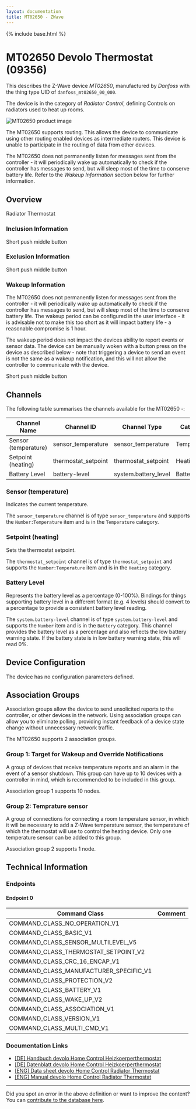 ```yaml
---
layout: documentation
title: MT02650 - ZWave
---
```


{% include base.html %}

# MT02650 Devolo Thermostat (09356)
This describes the Z-Wave device *MT02650*, manufactured by *Danfoss* with the thing type UID of ```danfoss_mt02650_00_000```.

The device is in the category of *Radiator Control*, defining Controls on radiators used to heat up rooms.

![MT02650 product image](https://www.cd-jackson.com/zwave_device_uploads/295/295_default.jpg)


The MT02650 supports routing. This allows the device to communicate using other routing enabled devices as intermediate routers.  This device is unable to participate in the routing of data from other devices.

The MT02650 does not permanently listen for messages sent from the controller - it will periodically wake up automatically to check if the controller has messages to send, but will sleep most of the time to conserve battery life. Refer to the *Wakeup Information* section below for further information.

## Overview

Radiator Thermostat

### Inclusion Information

Short push middle button

### Exclusion Information

Short push middle button

### Wakeup Information

The MT02650 does not permanently listen for messages sent from the controller - it will periodically wake up automatically to check if the controller has messages to send, but will sleep most of the time to conserve battery life. The wakeup period can be configured in the user interface - it is advisable not to make this too short as it will impact battery life - a reasonable compromise is 1 hour.

The wakeup period does not impact the devices ability to report events or sensor data. The device can be manually woken with a button press on the device as described below - note that triggering a device to send an event is not the same as a wakeup notification, and this will not allow the controller to communicate with the device.


Short push middle button

## Channels

The following table summarises the channels available for the MT02650 -:

| Channel Name | Channel ID | Channel Type | Category | Item Type |
|--------------|------------|--------------|----------|-----------|
| Sensor (temperature) | sensor_temperature | sensor_temperature | Temperature | Number:Temperature | 
| Setpoint (heating) | thermostat_setpoint | thermostat_setpoint | Heating | Number:Temperature | 
| Battery Level | battery-level | system.battery_level | Battery | Number |

### Sensor (temperature)
Indicates the current temperature.

The ```sensor_temperature``` channel is of type ```sensor_temperature``` and supports the ```Number:Temperature``` item and is in the ```Temperature``` category.

### Setpoint (heating)
Sets the thermostat setpoint.

The ```thermostat_setpoint``` channel is of type ```thermostat_setpoint``` and supports the ```Number:Temperature``` item and is in the ```Heating``` category.

### Battery Level
Represents the battery level as a percentage (0-100%). Bindings for things supporting battery level in a different format (e.g. 4 levels) should convert to a percentage to provide a consistent battery level reading.

The ```system.battery-level``` channel is of type ```system.battery-level``` and supports the ```Number``` item and is in the ```Battery``` category.
This channel provides the battery level as a percentage and also reflects the low battery warning state. If the battery state is in low battery warning state, this will read 0%.


## Device Configuration

The device has no configuration parameters defined.

## Association Groups

Association groups allow the device to send unsolicited reports to the controller, or other devices in the network. Using association groups can allow you to eliminate polling, providing instant feedback of a device state change without unnecessary network traffic.

The MT02650 supports 2 association groups.

### Group 1: Target for Wakeup and Override Notifications

A group of devices that receive temperature reports and an alarm in the event of a sensor shutdown. This group can have up to 10 devices with a controller in mind, which is recommended to be included in this group.

Association group 1 supports 10 nodes.

### Group 2: Temprature sensor

A group of connections for connecting a room temperature sensor, in which it will be necessary to add a Z-Wave temperature sensor, the temperature of which the thermostat will use to control the heating device. Only one temperature sensor can be added to this group.

Association group 2 supports 1 node.

## Technical Information

### Endpoints

#### Endpoint 0

| Command Class | Comment |
|---------------|---------|
| COMMAND_CLASS_NO_OPERATION_V1| |
| COMMAND_CLASS_BASIC_V1| |
| COMMAND_CLASS_SENSOR_MULTILEVEL_V5| |
| COMMAND_CLASS_THERMOSTAT_SETPOINT_V2| |
| COMMAND_CLASS_CRC_16_ENCAP_V1| |
| COMMAND_CLASS_MANUFACTURER_SPECIFIC_V1| |
| COMMAND_CLASS_PROTECTION_V2| |
| COMMAND_CLASS_BATTERY_V1| |
| COMMAND_CLASS_WAKE_UP_V2| |
| COMMAND_CLASS_ASSOCIATION_V1| |
| COMMAND_CLASS_VERSION_V1| |
| COMMAND_CLASS_MULTI_CMD_V1| |

### Documentation Links

* [[DE] Handbuch devolo Home Control Heizkoerperthermostat](https://www.cd-jackson.com/zwave_device_uploads/295/Handbuch-devolo-Home-Control-Heizkoerperthermostat-de.pdf)
* [[DE] Datenblatt devolo Home Control Heizkoerperthermostat](https://www.cd-jackson.com/zwave_device_uploads/295/Datenblatt-devolo-Home-Control-Heizkoerperthermostat-de.pdf)
* [[ENG] Data sheet devolo Home Control Radiator Thermostat](https://www.cd-jackson.com/zwave_device_uploads/295/Data-sheet-devolo-Home-Control-Radiator-Thermostat-uk.pdf)
* [[ENG] Manual devolo Home Control Radiator Thermostat](https://www.cd-jackson.com/zwave_device_uploads/295/Manual-devolo-Home-Control-Radiator-Thermostat-com.pdf)

---

Did you spot an error in the above definition or want to improve the content?
You can [contribute to the database here](http://www.cd-jackson.com/index.php/zwave/zwave-device-database/zwave-device-list/devicesummary/295).
